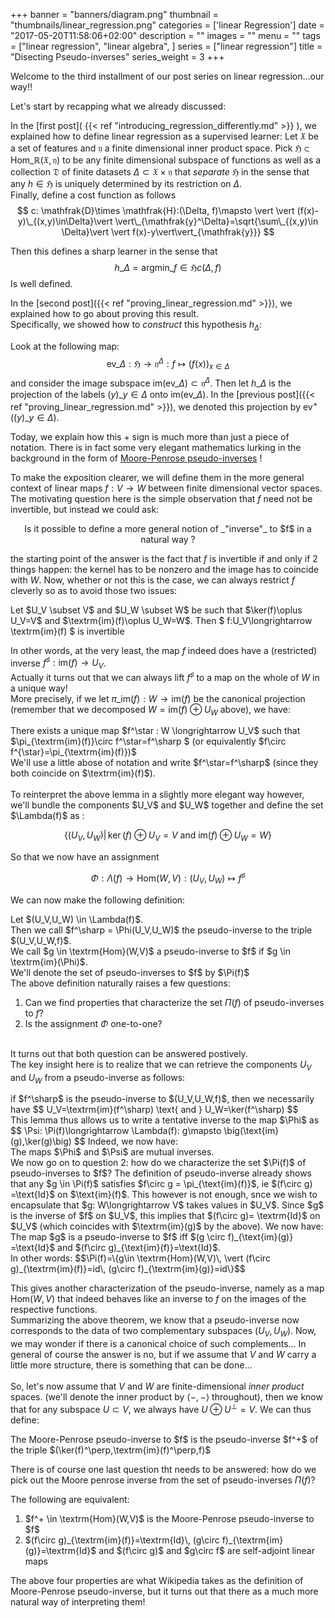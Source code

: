 +++
banner = "banners/diagram.png"
thumbnail = "thumbnails/linear_regression.png"
categories = ['linear Regression']
date = "2017-05-20T11:58:06+02:00"
description = ""
images = ""
menu = ""
tags = ["linear regression", "linear algebra", ]
series = ["linear regression"]
title = "Disecting Pseudo-inverses"
series_weight = 3
+++

Welcome to the third installment of our post series on linear regression...our way!!  

Let's start by recapping what we already discussed:  

In the [first post]( {{< ref "introducing_regression_differently.md" >}} ), we explained how to define linear regression as a supervised learner: Let $\mathfrak{X}$ be a set of features and $\mathfrak{y}$ a finite dimensional inner product space. Pick $\mathfrak{H} \subset \text{Hom}\_{\mathbb{R}}(\mathfrak{X},\mathfrak{y})$ to be any finite dimensional subspace of functions as well as a  collection $\mathfrak{D}$ of finite datasets $\Delta \subset \mathfrak{X}\times \mathfrak{y}$ that _separate_ $\mathfrak{H}$ in the sense that any $h \in \mathfrak{H}$ is uniquely determined by its restriction on $\Delta$.  
 Finally, define a cost function as follows
$$
c: \mathfrak{D}\times \mathfrak{H}:(\Delta, f)\mapsto \vert \vert (f(x)-y)\_{(x,y)\in\Delta}\vert \vert\_{\mathfrak{y}^\Delta}=\sqrt{\sum\_{(x,y)\in \Delta}\vert \vert f(x)-y\vert\vert_{\mathfrak{y}}}
$$  

Then this defines a sharp learner in the sense that 
$$
h\_\Delta = \textrm{argmin}\_{f \in \mathfrak{H}} c(\Delta, f)
$$
Is well defined.  

In the [second post]({{< ref "proving_linear_regression.md" >}}), we explained how to go about proving this result.  
Specifically, we showed how to _construct_ this hypothesis $h_\Delta$:  

Look at the following map:
$$
\text{ev}\_{\Delta}: \mathfrak{H}\longrightarrow \mathfrak{y}^\Delta: f\mapsto (f(x))_{x \in \Delta}
$$ 
and consider the image subspace $\text{im}(\text{ev}\_\Delta)\subset \mathfrak{y}^\Delta$. Then let $h\_\Delta$ is the projection of the labels $(y)\_{y \in \Delta}$ onto $\text{im}(\text{ev}\_\Delta)$. In the [previous  post]({{< ref "proving_linear_regression.md" >}}), we denoted this projection by $\text{ev}^+\big( (y)\_{y \in \Delta}\big)$.  

Today, we explain how this $+$ sign is much more than just a piece of notation. There is in fact some very elegant mathematics lurking in the background in the form of [Moore-Penrose pseudo-inverses](https://en.wikipedia.org/wiki/Moore–Penrose_inverse) !  

To make the exposition clearer, we will define them in the more general context of linear maps $f:V\longrightarrow W$ between finite dimensional vector spaces.  The motivating question here is the simple observation that $f$ need not be invertible, but instead we could ask:

<center> 
Is it possible to define a more general notion of  _"inverse"_  to $f$ in a natural way ?
</center>

the starting point of the answer is the fact that $f$ is invertible if and only if 2 things happen:  the kernel has to be  nonzero and  the image has to coincide with $W$. Now, whether or not this is the case, we can always restrict $f$ cleverly so as to avoid those two issues:

<div class = 'lemma'>
 Let $U_V \subset V$ and $U_W \subset W$ be such that $\ker(f)\oplus U_V=V$ and $\textrm{im}(f)\oplus U_W=W$. Then
 $
f:U_V\longrightarrow \textrm{im}(f)
 $
is invertible
</div>

In other words, at the very least, the map $f$ indeed does have a (restricted) inverse $f^\sharp: \textrm{im}(f)\longrightarrow U_V$.  
Actually it turns out that we can always lift $f^\sharp$ to a map on the whole of $W$ in a unique way!  
More precisely, if we let $\pi\_{\textrm{im}(f)}: W \longrightarrow \textrm{im}(f)$ be the canonical projection (remember that we decomposed $W=\text{im}(f)\oplus U_W$ above), we have:


<div class = 'lemma'>
There exists a unique map $f^\star : W \longrightarrow U_V$ such that $\pi_{\textrm{im}(f)}\circ f^\star=f^\sharp $ (or equivalently $f\circ f^{\star}=\pi_{\textrm{im}(f)})$
</div> 
We'll use a little abose of notation and write $f^\star=f^\sharp$ (since they both coincide on $\textrm{im}(f)$).<br><br>
To reinterpret the above lemma in a slightly more elegant way however, we'll bundle the components $U_V$ and $U_W$ together and define the set $\Lambda(f)$ as :  

$$
\{(U_V,U_W) \vert \, \ker(f)\oplus U_V=V \textrm{ and }\textrm{im}(f)\oplus U_W=W  \}
$$


So that we now have an assignment

$$
\Phi: \Lambda(f)\longrightarrow \textrm{Hom}(W,V):(U_V,U_W)\mapsto f^\sharp
$$

We can now make the following definition:
<div class = "definition">
Let $(U_V,U_W) \in \Lambda(f)$.<br>
Then we call $f^\sharp = \Phi(U_V,U_W)$ the pseudo-inverse to the triple $(U_V,U_W,f)$.<br>  
We call $g \in \textrm{Hom}(W,V)$ a pseudo-inverse to $f$ if $g \in \textrm{im}(\Phi)$.<br> 
We'll denote the set of pseudo-inverses to $f$ by $\Pi(f)$
</div>
The above definition naturally raises a few questions:<br>  


1.  Can we find properties that characterize the set $\Pi(f)$ of pseudo-inverses to $f$?<br>
2.  Is the assignment $\Phi$ one-to-one?<br><br>

It turns out that both question can be answered postively.  
The key insight here is to realize that we can retrieve the components $U_V$ and $U_W$ from a pseudo-inverse as follows: 

<div class = "lemma">
 if $f^\sharp$ is the pseudo-inverse to $(U_V,U_W,f)$, then we necessarily have 
$$
 U_V=\textrm{im}(f^\sharp) \text{ and } U_W=\ker(f^\sharp)
 $$
</div>
This lemma thus allows us to write a tentative inverse to  the map $\Phi$ as
$$
\Psi: \Pi(f)\longrightarrow \Lambda(f): g\mapsto \big(\text{im}(g),\ker(g)\big)
$$
Indeed, we now have:
<div class = "theorem">
The maps $\Phi$ and $\Psi$ are mutual inverses.

</div>
We now go on to question 2: how do we characterize the set $\Pi(f)$ of pseudo-inverses to $f$?
The definition of pseudo-inverse already shows that any $g \in \Pi(f)$ satisfies $f\circ g = \pi_{\text{im}(f)}$, ie $(f\circ g) =\text{Id}$ on $\text{im}(f)$. This however is not enough, snce we wish to encapsulate that $g: W\longrightarrow V$ takes values in $U_V$. Since $g$ is the inverse of $f$ on $U_V$, this implies that $(f\circ g)= \textrm{Id}$ on $U_V$ (which coincides with $\textrm{im}(g)$ by the above). We now have:  
<div class = "theorem">
The map $g$ is a pseudo-inverse to $f$  iff $(g \circ f)_{\text{im}(g)} =\text{Id}$ and $(f\circ g)_{\text{im}(f)}=\text{Id}$.<br> 
In other words: $$\Pi(f)=\{g\in \textrm{Hom}(W,V)\, \vert (f\circ g)_{\textrm{im}(f)}=id\, (g\circ f)_{\textrm{im}(g)}=id\}$$
</div>

This gives another characterization of the pseudo-inverse, namely as a map $\textrm{Hom}(W,V)$ that indeed behaves like an inverse to $f$ on the images of the respective functions.  
Summarizing the above theorem, we know that a pseudo-inverse now corresponds to the data of two complementary subspaces $(U_V,U_W)$. Now, we may wonder if there is a canonical choice of such complements...
In general of course the answer is no, but if we assume that $V$ and $W$ carry a little more structure, there is something that can be done...<br><br> So, let's now assume that $V$ and $W$ are finite-dimensional _inner product_ spaces. (we'll denote the inner product by $\langle -,-\rangle$ throughout), then we know that for any subspace $U\subset V$, we always have $U\oplus U^\perp =V$. We can thus define:

<div class = 'definition'>
The Moore-Penrose pseudo-inverse to $f$ is the pseudo-inverse $f^+$ of the triple $(\ker(f)^\perp,\textrm{im}(f)^\perp,f)$
</div>

There is of course one last question tht needs to be answered: how do we pick out the Moore penrose inverse from the set of pseudo-inverses $\Pi(f)$?

<div class = 'theorem'>
	The following are equivalent:
	<ol>
		<li>$f^+ \in \textrm{Hom}(W,V)$ is the Moore-Penrose pseudo-inverse to $f$</li>
		<li>$(f\circ g)_{\textrm{im}(f)}=\textrm{Id}\, (g\circ f)_{\textrm{im}(g)}=\textrm{Id}$ and $(f\circ g)$ and $g\circ f$ are self-adjoint linear maps </li>
	</ol>
</div>

The above four properties are what Wikipedia takes as the definition of Moore-Penrose pseudo-inverse, but it turns out that there as a much more natural way of interpreting them!
